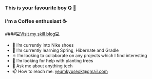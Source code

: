 ### This is your favourite boy Q 👋
### I'm a Coffee enthusiast ☕️
####[💻Visit my skill blog💻](https://yeumkyuseok.com/)
- 🔭 I’m currently into Nike shoes
- 🌱 I’m currently learning Spring, Hibernate and Gradle
- ⚛ I’m looking to collaborate on any projects which I find interesting
- 🤝 I’m looking for help with planting trees
- 💬 Ask me about anything tech
- 📫 How to reach me: yeumkyuseok@gmail.com

<!--
**yeumkyuseok/yeumkyuseok** is a ✨ _special_ ✨ repository because its `README.md` (this file) appears on your GitHub profile.

Here are some ideas to get you started:

- 🔭 I’m currently working on ...
- 🌱 I’m currently learning ...
- 👯 I’m looking to collaborate on ...
- 🤔 I’m looking for help with ...
- 💬 Ask me about ...
- 📫 How to reach me: ...
- 😄 Pronouns: ...
- ⚡ Fun fact: ...
-->
